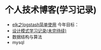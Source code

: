 # 个人技术博客(学习记录)

* [elk之logstash简单使用](https://github.com/lucky-zhao/blog/tree/master/20190527)
今年目标：
* [设计模式学习记录(未完待续)](https://github.com/lucky-zhao/blog/tree/master/20190610)
* 数据结构与算法
* mysql